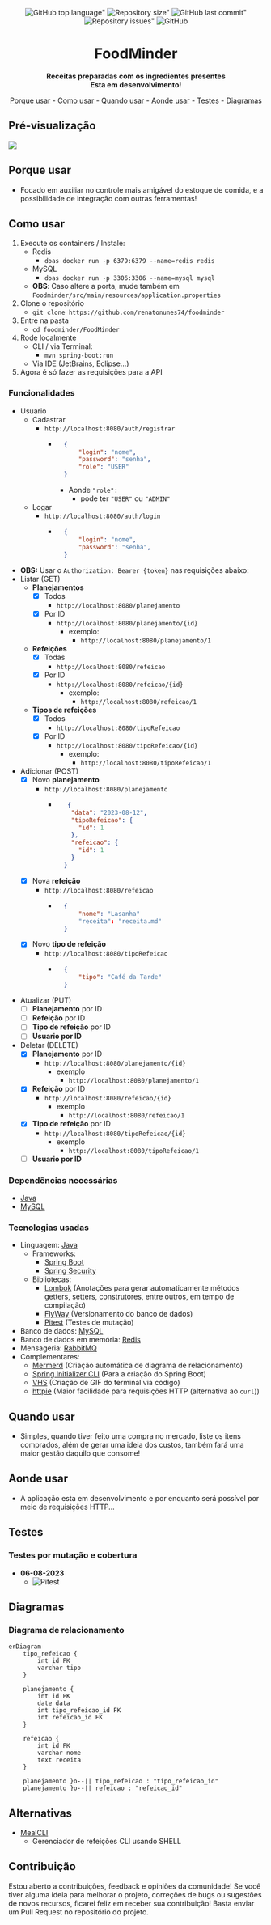 <div align="center">
	
![GitHub top language"](https://img.shields.io/github/languages/top/renatonunes74/foodminder.svg?style=for-the-badge)
![Repository size"](https://img.shields.io/github/repo-size/renatonunes74/foodminder.svg?style=for-the-badge)
![GitHub last commit"](https://img.shields.io/github/last-commit/renatonunes74/foodminder.svg?style=for-the-badge)
![Repository issues"](https://img.shields.io/github/issues/rockofox/firefox-minima.svg?style=for-the-badge)
![GitHub](https://img.shields.io/github/license/renatonunes74/foodminder?style=for-the-badge)
# FoodMinder
**Receitas preparadas com os ingredientes presentes<br>Esta em desenvolvimento!**

[Porque usar](#porque-usar) -
[Como usar](#como-usar) -
[Quando usar](#quando-usar) -
[Aonde usar](#aonde-usar) -
[Testes](#testes) -
[Diagramas](#diagramas)
<br>
</div>

## Pré-visualização
![](preview.gif)

## Porque usar
- Focado em auxiliar no controle mais amigável do estoque de comida, e a possibilidade de integração com outras ferramentas!

## Como usar
1. Execute os containers / Instale:
	- Redis
		- `doas docker run -p 6379:6379 --name=redis redis`
	- MySQL
		- `doas docker run -p 3306:3306 --name=mysql mysql`
	- **OBS**: Caso altere a porta, mude também em `Foodminder/src/main/resources/application.properties`
2. Clone o repositório
    - `git clone https://github.com/renatonunes74/foodminder`
3. Entre na pasta
    - `cd foodminder/FoodMinder`
4. Rode localmente
    - CLI / via Terminal:
        - `mvn spring-boot:run`
    - Via IDE (JetBrains, Eclipse...)
5. Agora é só fazer as requisições para a API

### Funcionalidades
- Usuario
	- Cadastrar
		- `http://localhost:8080/auth/registrar`
			- ```json
				{
					"login": "nome",
					"password": "senha",
					"role": "USER"
				}
			  ```
				- Aonde `"role":`
					- pode ter `"USER"` ou `"ADMIN"`
	- Logar
		- `http://localhost:8080/auth/login`
			- ```json
				{
					"login": "nome",
					"password": "senha",
				}
			  ```
- **OBS:** Usar o `Authorization: Bearer {token}` nas requisições abaixo:
- Listar (GET)
	- **Planejamentos**
		- [x] Todos
			- `http://localhost:8080/planejamento`
		- [x] Por ID
			- `http://localhost:8080/planejamento/{id}`
				- exemplo:
					- `http://localhost:8080/planejamento/1`
	-  **Refeições**
		- [x] Todas
			- `http://localhost:8080/refeicao`
		- [x] Por ID
			- `http://localhost:8080/refeicao/{id}`
				- exemplo:
					- `http://localhost:8080/refeicao/1`
	-  **Tipos de refeições**
		- [x] Todos
			- `http://localhost:8080/tipoRefeicao`
		- [x] Por ID
			- `http://localhost:8080/tipoRefeicao/{id}`
				- exemplo:
					- `http://localhost:8080/tipoRefeicao/1`
- Adicionar (POST)
	- [x] Novo **planejamento**
		- `http://localhost:8080/planejamento`
			- ```json
				 {
				  "data": "2023-08-12",
				  "tipoRefeicao": {
					"id": 1
				  },
				  "refeicao": {
					"id": 1
				  }
				}
				```
	- [x] Nova **refeição**
		- `http://localhost:8080/refeicao`
			- ```json
				{
					"nome": "Lasanha"
					"receita": "receita.md"
				}
				```
	- [x] Novo **tipo de refeição**
		- `http://localhost:8080/tipoRefeicao`
			- ```json
				{
					"tipo": "Café da Tarde"
				}
				```
- Atualizar (PUT)
	- [ ] **Planejamento** por ID
	- [ ] **Refeição** por ID
	- [ ] **Tipo de refeição** por ID
	- [ ] **Usuario por ID**
- Deletar (DELETE)
	- [x] **Planejamento** por ID
		- `http://localhost:8080/planejamento/{id}`
			- exemplo
				- `http://localhost:8080/planejamento/1`
	- [x] **Refeição** por ID
		- `http://localhost:8080/refeicao/{id}`
			- exemplo
				- `http://localhost:8080/refeicao/1`
	- [x] **Tipo de refeição** por ID
		- `http://localhost:8080/tipoRefeicao/{id}`
			- exemplo
				- `http://localhost:8080/tipoRefeicao/1`
	- [ ] **Usuario por ID**

### Dependências necessárias
- [Java](https://dev.java/)
- [MySQL](https://www.mysql.com/)

### Tecnologias usadas
- Linguagem: [Java](https://dev.java/)
    - Frameworks: 
		- [Spring Boot](https://spring.io/projects/spring-boot)
		- [Spring Security](https://spring.io/projects/spring-security)
    - Bibliotecas:
        - [Lombok](https://projectlombok.org/) (Anotações para gerar automaticamente métodos getters, setters, construtores, entre outros, em tempo de compilação)
        - [FlyWay](https://documentation.red-gate.com/fd/flyway-documentation-138346877.html) (Versionamento do banco de dados)
        - [Pitest](https://pitest.org/) (Testes de mutação)
- Banco de dados: [MySQL](https://www.mysql.com/)
- Banco de dados em memória: [Redis](https://redis.io/)
- Mensageria: [RabbitMQ](https://www.rabbitmq.com/)
- Complementares:
     <!-- - [Mermagic](https://github.com/renatonunes74/mermagic) (Criação automática de diagrama de classes Java usando [Mermaid](https://mermaid.js.org)) -->
     - [Mermerd](https://github.com/KarnerTh/mermerd) (Criação automática de diagrama de relacionamento)
     - [Spring Initializer CLI](https://github.com/renatonunes74/spring_initializr_cli) (Para a criação do Spring Boot)
     - [VHS](https://github.com/charmbracelet/vhs) (Criação de GIF do terminal via código)
     - [httpie](https://httpie.io/) (Maior facilidade para requisições HTTP (alternativa ao `curl`))

## Quando usar
- Simples, quando tiver feito uma compra no mercado, liste os itens comprados, além de gerar uma ideia dos custos, também fará uma maior gestão daquilo que consome!
## Aonde usar
- A aplicação esta em desenvolvimento e por enquanto será possível por meio de requisições HTTP...

## Testes
### Testes por mutação e cobertura
- **06-08-2023**
	- ![Pitest](foodminder_pitest.png)

## Diagramas
<!-- ### Diagrama de classes -->
<!-- ```mermaid -->
<!-- ``` -->

### Diagrama de relacionamento
```mermaid
erDiagram
    tipo_refeicao {
        int id PK
        varchar tipo 
    }

    planejamento {
        int id PK
        date data 
        int tipo_refeicao_id FK
        int refeicao_id FK
    }

    refeicao {
        int id PK
        varchar nome 
        text receita 
    }

    planejamento }o--|| tipo_refeicao : "tipo_refeicao_id"
    planejamento }o--|| refeicao : "refeicao_id"
```

## Alternativas
- [MealCLI](https://github.com/renatonunes74/meal)
	- Gerenciador de refeições CLI usando SHELL

## Contribuição
Estou aberto a contribuições, feedback e opiniões da comunidade! Se você tiver alguma ideia para melhorar o projeto, correções de bugs ou sugestões de novos recursos, ficarei feliz em receber sua contribuição! Basta enviar um Pull Request no repositório do projeto.
